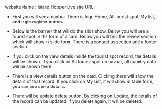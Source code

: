 website Name : Island Hopper
Live site URL : 

* First you will see a navbar.  There is logo Home, All tourist spot, My list, and login register button.  

* Below is the banner that will do the slide show.  Below you will see a tourist spot in the form of a card.  Below you will find the review section which will show in slide form.  There is a contact us section and a footer section.  

* If you click on the view details inside the tourist spot record, the details will be shown.  If you click on All tourist spot on navbar, all country data will be shown there.  

* There is a view details button on the card.  Clicking there will show the details of that record.  If you click on My List, it will show in table form, you can see some details.  

* There will be update delete button.  By clicking on Update, the details of the record can be updated.  If you delete again, it will be deleted.
